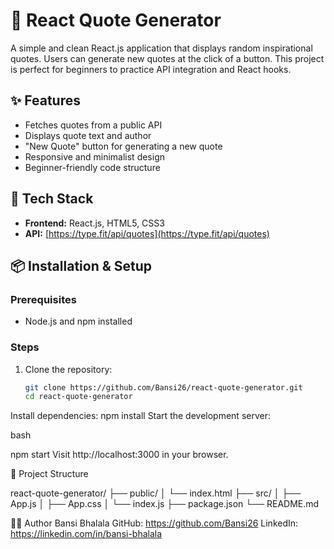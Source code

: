 # 📜 React Quote Generator

A simple and clean React.js application that displays random inspirational quotes. Users can generate new quotes at the click of a button. This project is perfect for beginners to practice API integration and React hooks.

## ✨ Features

- Fetches quotes from a public API
- Displays quote text and author
- "New Quote" button for generating a new quote
- Responsive and minimalist design
- Beginner-friendly code structure

## 🔧 Tech Stack

- **Frontend:** React.js, HTML5, CSS3
- **API:** [https://type.fit/api/quotes](https://type.fit/api/quotes)

## 📦 Installation & Setup

### Prerequisites

- Node.js and npm installed

### Steps

1. Clone the repository:
   ```bash
   git clone https://github.com/Bansi26/react-quote-generator.git
   cd react-quote-generator
   
Install dependencies:
npm install
Start the development server:

bash

npm start
Visit http://localhost:3000 in your browser.


📁 Project Structure

react-quote-generator/
├── public/
│   └── index.html
├── src/
│   ├── App.js
│   ├── App.css
│   └── index.js
├── package.json
└── README.md


🙋‍♀️ Author
Bansi Bhalala
GitHub: https://github.com/Bansi26
LinkedIn: https://linkedin.com/in/bansi-bhalala
